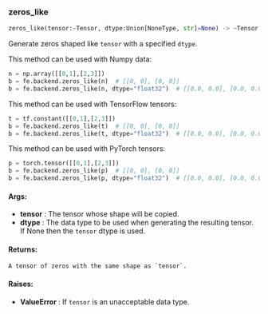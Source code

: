 

### zeros_like
```python
zeros_like(tensor:~Tensor, dtype:Union[NoneType, str]=None) -> ~Tensor
```
Generate zeros shaped like `tensor` with a specified `dtype`.

This method can be used with Numpy data:
```python
n = np.array([[0,1],[2,3]])
b = fe.backend.zeros_like(n)  # [[0, 0], [0, 0]]
b = fe.backend.zeros_like(n, dtype="float32")  # [[0.0, 0.0], [0.0, 0.0]]
```

This method can be used with TensorFlow tensors:
```python
t = tf.constant([[0,1],[2,3]])
b = fe.backend.zeros_like(t)  # [[0, 0], [0, 0]]
b = fe.backend.zeros_like(t, dtype="float32")  # [[0.0, 0.0], [0.0, 0.0]]
```

This method can be used with PyTorch tensors:
```python
p = torch.tensor([[0,1],[2,3]])
b = fe.backend.zeros_like(p)  # [[0, 0], [0, 0]]
b = fe.backend.zeros_like(p, dtype="float32")  # [[0.0, 0.0], [0.0, 0.0]]
```


#### Args:

* **tensor** :  The tensor whose shape will be copied.
* **dtype** :  The data type to be used when generating the resulting tensor. If None then the `tensor` dtype is used.

#### Returns:
    A tensor of zeros with the same shape as `tensor`.

#### Raises:

* **ValueError** :  If `tensor` is an unacceptable data type.